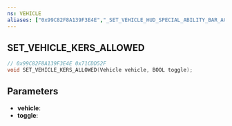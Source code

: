 ```yaml
---
ns: VEHICLE
aliases: ["0x99C82F8A139F3E4E","_SET_VEHICLE_HUD_SPECIAL_ABILITY_BAR_ACTIVE"]
---
```

## SET_VEHICLE_KERS_ALLOWED

```c
// 0x99C82F8A139F3E4E 0x71CDD52F
void SET_VEHICLE_KERS_ALLOWED(Vehicle vehicle, BOOL toggle);
```


## Parameters
* **vehicle**: 
* **toggle**: 

